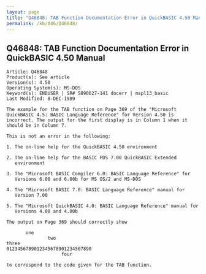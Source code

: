 ```yaml
---
layout: page
title: "Q46848: TAB Function Documentation Error in QuickBASIC 4.50 Manual"
permalink: /kb/046/Q46848/
---
```


## Q46848: TAB Function Documentation Error in QuickBASIC 4.50 Manual

	Article: Q46848
	Product(s): See article
	Version(s): 4.50
	Operating System(s): MS-DOS
	Keyword(s): ENDUSER | SR# S890627-141 docerr | mspl13_basic
	Last Modified: 8-DEC-1989
	
	The example for the TAB function on Page 369 of the "Microsoft
	QuickBASIC 4.5: BASIC Language Reference" for Version 4.50 is
	incorrect. The output for the first display is in Column 1 when it
	should be in Column 7.
	
	This is not an error in the following:
	
	1. The on-line help for the QuickBASIC 4.50 environment
	
	2. The on-line help for the BASIC PDS 7.00 QuickBASIC Extended
	   environment
	
	3. The "Microsoft BASIC Compiler 6.0: BASIC Language Reference" for
	   Versions 6.00 and 6.00b for MS OS/2 and MS-DOS
	
	4. The "Microsoft BASIC 7.0: BASIC Language Reference" manual for
	   Version 7.00
	
	5. The "Microsoft QuickBASIC 4.0: BASIC Language Reference" manual for
	   Versions 4.00 and 4.00b
	
	The output on Page 369 should correctly show
	
	       one
	               two
	three
	0123456789012345678901234567890
	                    four
	
	to correspond to the code given for the TAB function.
